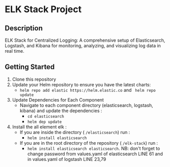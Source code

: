 # ELK Stack Project

## Description
ELK Stack for Centralized Logging: A comprehensive setup of Elasticsearch, Logstash, and Kibana for monitoring, analyzing, and visualizing log data in real time.

## Getting Started
1. Clone this repository
2. Update your Helm repository to ensure you have the latest charts:
    - `helm repo add elastic https://helm.elastic.co`
    and ` helm repo update`
3. Update Dependencies for Each Component
    - Navigate to each component directory (elasticsearch, logstash, kibana) and update the dependencies :
         -  `cd elasticsearch `
         - `helm dep update`
4. Install the all element elk :
    - If you are inside the directory ( `/elasticsearch`) run :
       - `helm install elasticsearch` 
    - If you are in the root directory of the repository ( `/elk-stack`) run :
       - `helm install elasticsearch elasticsearch`.
NB: don't forget to change password from values.yaml of elasticsearch LINE 61 
    and in values.yaml of logstash  LINE 23,79






   







